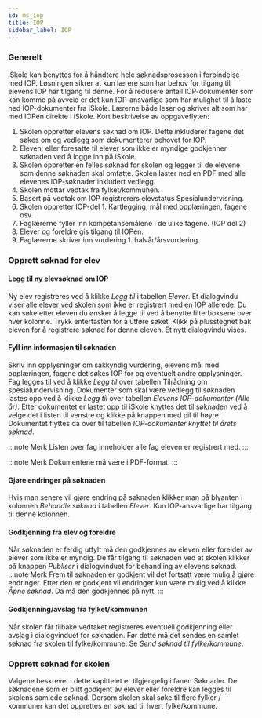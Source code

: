 ```yaml
---
id: ms_iop
title: IOP
sidebar_label: IOP
---
```


### Generelt
iSkole kan benyttes for å håndtere hele søknadsprosessen i forbindelse med IOP. Løsningen sikrer at kun lærere som har behov for tilgang til elevens IOP har tilgang til denne. For å redusere antall IOP-dokumenter som kan komme på avveie er det kun IOP-ansvarlige som har mulighet til å laste ned IOP-dokumenter fra iSkole. Lærerne både leser og skriver alt som har med IOPen direkte i iSkole. Kort beskrivelse av oppgaveflyten:
1. Skolen oppretter elevens søknad om IOP. Dette inkluderer fagene det søkes om og vedlegg som dokumenterer behovet for IOP.
2. Eleven, eller foresatte til elever som ikke er myndige godkjenner søknaden ved å logge inn på iSkole.
3. Skolen oppretter en felles søknad for skolen og legger til de elevene som denne søknaden skal omfatte. Skolen laster ned en PDF med alle elevenes IOP-søknader inkludert vedlegg.
4. Skolen mottar vedtak fra fylket/kommunen.
5. Basert på vedtak om IOP registrerers elevstatus Spesialundervisning.
6. Skolen oppretter IOP-del 1. Kartlegging, mål med opplæringen, fagene osv.
7. Faglærerne fyller inn kompetansemålene i de ulike fagene. (IOP del 2)
8. Elever og foreldre gis tilgang til IOPen.
9. Faglærerne skriver inn vurdering 1. halvår/årsvurdering.

### Opprett søknad for elev
#### Legg til ny elevsøknad om IOP
Ny elev registreres ved å klikke _Legg til_ i tabellen _Elever_. Et dialogvindu viser alle elever ved skolen som ikke er registrert med en IOP allerede. Du kan søke etter eleven du ønsker å legge til ved å benytte filterboksene over hver kolonne. Trykk entertasten for å utføre søket. Klikk på plusstegnet bak eleven for å registrere søknad for denne eleven. Et nytt dialogvindu vises. 
#### Fyll inn informasjon til søknaden
Skriv inn opplysninger om sakkyndig vurdering, elevens mål med opplæringen, fagene det søkes IOP for og eventuelt andre opplysninger. Fag legges til ved å klikke _Legg til_ over tabellen Tilrådning om spesialundervisning. Dokumenter som skal være vedlegg til søknaden lastes opp ved å klikke _Legg til_ over tabellen _Elevens IOP-dokumenter (Alle år)_. Etter dokumentet er lastet opp til iSkole knyttes det til søknaden ved å velge det i listen til venstre og klikke på knappen med pil til høyre. Dokumentet flyttes da over til tabellen _IOP-dokumenter knyttet til årets søknad_.

:::note Merk
Listen over fag inneholder alle fag eleven er registrert med.
:::

:::note Merk
Dokumentene må være i PDF-format.
:::

#### Gjøre endringer på søknaden
Hvis man senere vil gjøre endring på søknaden klikker man på blyanten i kolonnen _Behandle søknad_ i tabellen _Elever_. Kun IOP-ansvarlige har tilgang til denne kolonnen.

#### Godkjenning fra elev og foreldre
Når søknaden er ferdig utfylt må den godkjennes av eleven eller forelder av elever som ikke er myndig. De får tilgang til søknaden ved at skolen klikker på knappen _Publiser_ i dialogvinduet for behandling av elevens søknad.
:::note Merk
Frem til søknaden er godkjent vil det fortsatt være mulig å gjøre endringer. Etter den er godkjent vil endringer kun være mulig ved å klikke _Åpne søknad_. Da må den godkjennes på nytt.
:::

#### Godkjenning/avslag fra fylket/kommunen
Når skolen får tilbake vedtaket registreres eventuell godkjenning eller avslag i dialogvinduet for søknaden. Før dette må det sendes en samlet søknad fra skolen til fylke/kommune. Se _Send søknad til fylke/kommune_.

### Opprett søknad for skolen
Valgene beskrevet i dette kapittelet er tilgjengelig i fanen Søknader. De søknadene som er blitt godkjent av elever eller foreldre kan legges til skolens samlede søknad. Dersom skolen skal søke til flere fylker / kommuner kan det opprettes en søknad til hvert fylke/kommune.
